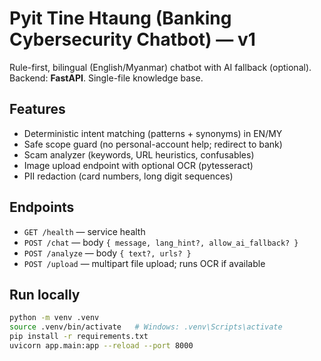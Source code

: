 # Pyit Tine Htaung (Banking Cybersecurity Chatbot) — v1

Rule-first, bilingual (English/Myanmar) chatbot with AI fallback (optional). Backend: **FastAPI**. Single-file knowledge base.

## Features
- Deterministic intent matching (patterns + synonyms) in EN/MY
- Safe scope guard (no personal-account help; redirect to bank)
- Scam analyzer (keywords, URL heuristics, confusables)
- Image upload endpoint with optional OCR (pytesseract)
- PII redaction (card numbers, long digit sequences)

## Endpoints
- `GET /health` — service health
- `POST /chat` — body `{ message, lang_hint?, allow_ai_fallback? }`
- `POST /analyze` — body `{ text?, urls? }`
- `POST /upload` — multipart file upload; runs OCR if available

## Run locally
```bash
python -m venv .venv
source .venv/bin/activate   # Windows: .venv\Scripts\activate
pip install -r requirements.txt
uvicorn app.main:app --reload --port 8000